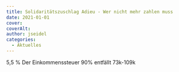 ```yaml
---
title: Solidaritätszuschlag Adieu - Wer nicht mehr zahlen muss
date: 2021-01-01
cover: 
coverAlt: 
author: jseidel
categories:
  - Aktuelles
---
```


5,5 % Der Einkommenssteuer
90% entfällt
73k-109k 
